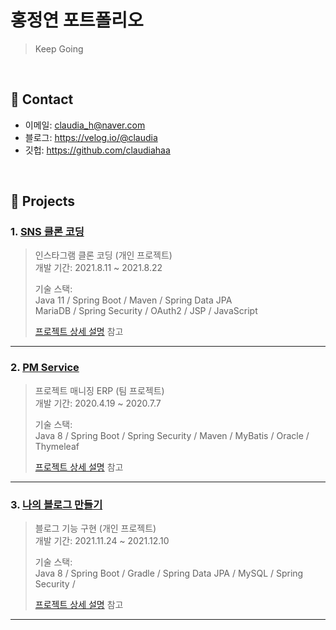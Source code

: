<!--
**claudiahaa/claudiahaa** is a ✨ _special_ ✨ repository because its `README.md` (this file) appears on your GitHub profile.

Here are some ideas to get you started:

- 🔭 I’m currently working on ...
- 🌱 I’m currently learning ...
- 👯 I’m looking to collaborate on ...
- 🤔 I’m looking for help with ...
- 💬 Ask me about ...
- 📫 How to reach me: ...
- 😄 Pronouns: ...
- ⚡ Fun fact: ...
-->

# 홍정연 포트폴리오
> Keep Going


</br>

## :pushpin: Contact
- 이메일: claudia_h@naver.com
- 블로그: https://velog.io/@claudia
- 깃헙: https://github.com/claudiahaa

</br>

## :pushpin: Projects
### 1. [SNS 클론 코딩](https://github.com/claudiahaa/SpringBoot-Project-Photogram)
>인스타그램 클론 코딩 (개인 프로젝트)  
>개발 기간: 2021.8.11 ~ 2021.8.22  
>  
>기술 스택:  
>Java 11 / Spring Boot / Maven / Spring Data JPA  
>MariaDB / Spring Security / OAuth2 / JSP / JavaScript   
>  
>[프로젝트 상세 설명](https://github.com/claudiahaa/SpringBoot-Project-Photogram) 참고

---

### 2. [PM Service](https://github.com/claudiahaa/Final-Project-PM-Service)
>프로젝트 매니징 ERP  (팀 프로젝트)  
>개발 기간: 2020.4.19 ~ 2020.7.7  
>  
>기술 스택:  
>Java 8 / Spring Boot / Spring Security / Maven / MyBatis / Oracle / Thymeleaf
>  
>[프로젝트 상세 설명](https://github.com/claudiahaa/Final-Project-PM-Service) 참고

---

### 3. [나의 블로그 만들기](https://github.com/claudiahaa/springboot-project-myBlog)
> 블로그 기능 구현 (개인 프로젝트)  
>개발 기간: 2021.11.24 ~ 2021.12.10  
>  
>기술 스택:  
>Java 8 / Spring Boot / Gradle / Spring Data JPA / 
>MySQL / Spring Security / 
>  
>[프로젝트 상세 설명](https://github.com/claudiahaa/springboot-project-myBlog) 참고


---
<!--
### 4. [채팅 구현]()
> 채팅 구현 (개인 프로젝트)  
>개발 기간: 2021. ~ 2021.  
>  
>기술 스택:  
>Java 8 / Spring Boot / Gradle / Spring Data JPA / 
> MySQL / Spring Security / 
>  
>[프로젝트 상세 설명]() 참고
-->

